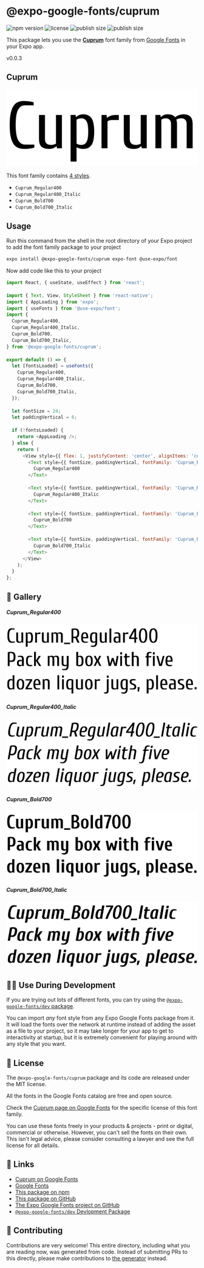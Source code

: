 # @expo-google-fonts/cuprum

![npm version](https://flat.badgen.net/npm/v/@expo-google-fonts/cuprum)
![license](https://flat.badgen.net/github/license/expo/google-fonts)
![publish size](https://flat.badgen.net/packagephobia/install/@expo-google-fonts/cuprum)
![publish size](https://flat.badgen.net/packagephobia/publish/@expo-google-fonts/cuprum)

This package lets you use the [**Cuprum**](https://fonts.google.com/specimen/Cuprum) font family from [Google Fonts](https://fonts.google.com/) in your Expo app.

v0.0.3

## Cuprum

![Cuprum](./font-family.png)

This font family contains [4 styles](#-gallery).

- `Cuprum_Regular400`
- `Cuprum_Regular400_Italic`
- `Cuprum_Bold700`
- `Cuprum_Bold700_Italic`

## Usage

Run this command from the shell in the root directory of your Expo project to add the font family package to your project
```sh
expo install @expo-google-fonts/cuprum expo-font @use-expo/font
```

Now add code like this to your project
```js
import React, { useState, useEffect } from 'react';

import { Text, View, StyleSheet } from 'react-native';
import { AppLoading } from 'expo';
import { useFonts } from '@use-expo/font';
import {
  Cuprum_Regular400,
  Cuprum_Regular400_Italic,
  Cuprum_Bold700,
  Cuprum_Bold700_Italic,
} from '@expo-google-fonts/cuprum';

export default () => {
  let [fontsLoaded] = useFonts({
    Cuprum_Regular400,
    Cuprum_Regular400_Italic,
    Cuprum_Bold700,
    Cuprum_Bold700_Italic,
  });

  let fontSize = 24;
  let paddingVertical = 6;

  if (!fontsLoaded) {
    return <AppLoading />;
  } else {
    return (
      <View style={{ flex: 1, justifyContent: 'center', alignItems: 'center' }}>
        <Text style={{ fontSize, paddingVertical, fontFamily: 'Cuprum_Regular400' }}>
          Cuprum_Regular400
        </Text>

        <Text style={{ fontSize, paddingVertical, fontFamily: 'Cuprum_Regular400_Italic' }}>
          Cuprum_Regular400_Italic
        </Text>

        <Text style={{ fontSize, paddingVertical, fontFamily: 'Cuprum_Bold700' }}>
          Cuprum_Bold700
        </Text>

        <Text style={{ fontSize, paddingVertical, fontFamily: 'Cuprum_Bold700_Italic' }}>
          Cuprum_Bold700_Italic
        </Text>
      </View>
    );
  }
};

```

## 🔡 Gallery

##### Cuprum_Regular400
![Cuprum_Regular400](./bddf1f3b7162539ab2c939e699c275d83ee353437fc657257d945347dce5c66d.ttf.png)

##### Cuprum_Regular400_Italic
![Cuprum_Regular400_Italic](./27d4e15720e86dcbe0f0f3e93656c40e57203137b143f5a396d8a56e654963c8.ttf.png)

##### Cuprum_Bold700
![Cuprum_Bold700](./0a3719a13307973f16e4ebfb3980da3f7d190316e71ada51aa42650b95524c97.ttf.png)

##### Cuprum_Bold700_Italic
![Cuprum_Bold700_Italic](./9bac99436b2027f87f8c0f692398a62b76be18874fbda4ea2b56aaa99553e6b2.ttf.png)


## 👩‍💻 Use During Development

If you are trying out lots of different fonts, you can try using the [`@expo-google-fonts/dev` package](https://github.com/expo/google-fonts/tree/master/font-packages/dev#readme).

You can import *any* font style from any Expo Google Fonts package from it. It will load the fonts
over the network at runtime instead of adding the asset as a file to your project, so it may take longer
for your app to get to interactivity at startup, but it is extremely convenient
for playing around with any style that you want.

## 📖 License

The `@expo-google-fonts/cuprum` package and its code are released under the MIT license.

All the fonts in the Google Fonts catalog are free and open source.

Check the [Cuprum page on Google Fonts](https://fonts.google.com/specimen/Cuprum) for the specific license of this font family.

You can use these fonts freely in your products & projects - print or digital, commercial or otherwise. However, you can't sell the fonts on their own. This isn't legal advice, please consider consulting a lawyer and see the full license for all details.

## 🔗 Links

- [Cuprum on Google Fonts](https://fonts.google.com/specimen/Cuprum)
- [Google Fonts](https://fonts.google.com/)
- [This package on npm](https://www.npmjs.com/package/@expo-google-fonts/cuprum)
- [This package on GitHub](https://github.com/expo/google-fonts/tree/master/font-packages/cuprum)
- [The Expo Google Fonts project on GitHub](https://github.com/expo/google-fonts)
- [`@expo-google-fonts/dev` Devlopment Package](https://github.com/expo/google-fonts/tree/master/font-packages/dev)


## 🤝 Contributing

Contributions are very welcome! This entire directory, including what you are reading now, was generated from code. Instead of submitting PRs to this directly, please make contributions to [the generator](https://github.com/expo/google-fonts/tree/master/packages/generator) instead.
